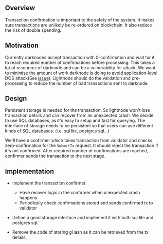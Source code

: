 ## Overview

Transaction confirmation is important to the safety of the system. It makes sure transactions are unlikely be re-ordered 
on blockchain. It also reduce the risk of double spending. 

## Motivation

Currently darknodes accept transaction with 0-confirmation and wait for it to reach required number of confirmations 
before processing. This takes a lot of resources of darknode and can be a vulnerability for attack. We want to minimise 
the amount of work darknode is doing to avoid application-level DOS attack(See [issue](github.com/renproject/darknode/issues/118)). 
Lightnode should do the validation and pre-processing to reduce the number of bad transactions sent to darknode. 

## Design

Persistent storage is needed for the transaction. So lightnode won't lose transaction details and can recover from an 
unexpected crash. We decide to use SQL databases, as it's easy to setup and fast for querying. The interface of storage
needs to be persistent so that users can use different kinds of SQL databases. (i.e. sql lite, postgres sql...)

We'll have a confirmer which takes transaction from validator and checks zero-confirmation for the `SubmitTx` request. 
It should reject the transaction if it's not confirmed. After required number of confirmations are reached, confirmer 
sends the transaction to the next stage. 


## Implementation 

- Implement the transaction confirmer.
  - Have recover logic in the confirmer when unexpected crash happens
  - Periodically check confirmations stored and sends confirmed tx to validator

- Define a good storage interface and implement it with both sql lite and postgres sql. 
- Remove the code of storing gHash as it can be retrieved from the tx details. 
